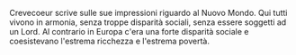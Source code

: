 Crevecoeur scrive sulle sue impressioni riguardo al Nuovo Mondo. Qui tutti vivono in armonia, senza troppe disparità sociali, senza essere soggetti ad un Lord. Al contrario in Europa c'era una forte disparità sociale e coesistevano l'estrema ricchezza e l'estrema povertà.
